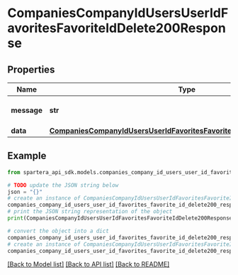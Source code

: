 # CompaniesCompanyIdUsersUserIdFavoritesFavoriteIdDelete200Response


## Properties

Name | Type | Description | Notes
------------ | ------------- | ------------- | -------------
**message** | **str** | Response status message | 
**data** | [**CompaniesCompanyIdUsersUserIdFavoritesFavoriteIdDelete200ResponseData**](CompaniesCompanyIdUsersUserIdFavoritesFavoriteIdDelete200ResponseData.md) |  | 

## Example

```python
from spartera_api_sdk.models.companies_company_id_users_user_id_favorites_favorite_id_delete200_response import CompaniesCompanyIdUsersUserIdFavoritesFavoriteIdDelete200Response

# TODO update the JSON string below
json = "{}"
# create an instance of CompaniesCompanyIdUsersUserIdFavoritesFavoriteIdDelete200Response from a JSON string
companies_company_id_users_user_id_favorites_favorite_id_delete200_response_instance = CompaniesCompanyIdUsersUserIdFavoritesFavoriteIdDelete200Response.from_json(json)
# print the JSON string representation of the object
print(CompaniesCompanyIdUsersUserIdFavoritesFavoriteIdDelete200Response.to_json())

# convert the object into a dict
companies_company_id_users_user_id_favorites_favorite_id_delete200_response_dict = companies_company_id_users_user_id_favorites_favorite_id_delete200_response_instance.to_dict()
# create an instance of CompaniesCompanyIdUsersUserIdFavoritesFavoriteIdDelete200Response from a dict
companies_company_id_users_user_id_favorites_favorite_id_delete200_response_from_dict = CompaniesCompanyIdUsersUserIdFavoritesFavoriteIdDelete200Response.from_dict(companies_company_id_users_user_id_favorites_favorite_id_delete200_response_dict)
```
[[Back to Model list]](../README.md#documentation-for-models) [[Back to API list]](../README.md#documentation-for-api-endpoints) [[Back to README]](../README.md)


